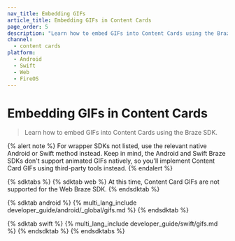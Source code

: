 ```yaml
---
nav_title: Embedding GIFs
article_title: Embedding GIFs in Content Cards
page_order: 5
description: "Learn how to embed GIFs into Content Cards using the Braze SDK."
channel:
  - content cards
platform:
  - Android
  - Swift
  - Web
  - FireOS
---
```


# Embedding GIFs in Content Cards

> Learn how to embed GIFs into Content Cards using the Braze SDK.

{% alert note %}
For wrapper SDKs not listed, use the relevant native Android or Swift method instead. Keep in mind, the Android and Swift Braze SDKs don't support animated GIFs natively, so you'll implement Content Card GIFs using third-party tools instead.
{% endalert %}

{% sdktabs %}
{% sdktab web %}
At this time, Content Card GIFs are not supported for the Web Braze SDK.
{% endsdktab %}

{% sdktab android %}
{% multi_lang_include developer_guide/android/_global/gifs.md %}
{% endsdktab %}

{% sdktab swift %}
{% multi_lang_include developer_guide/swift/gifs.md %}
{% endsdktab %}
{% endsdktabs %}
